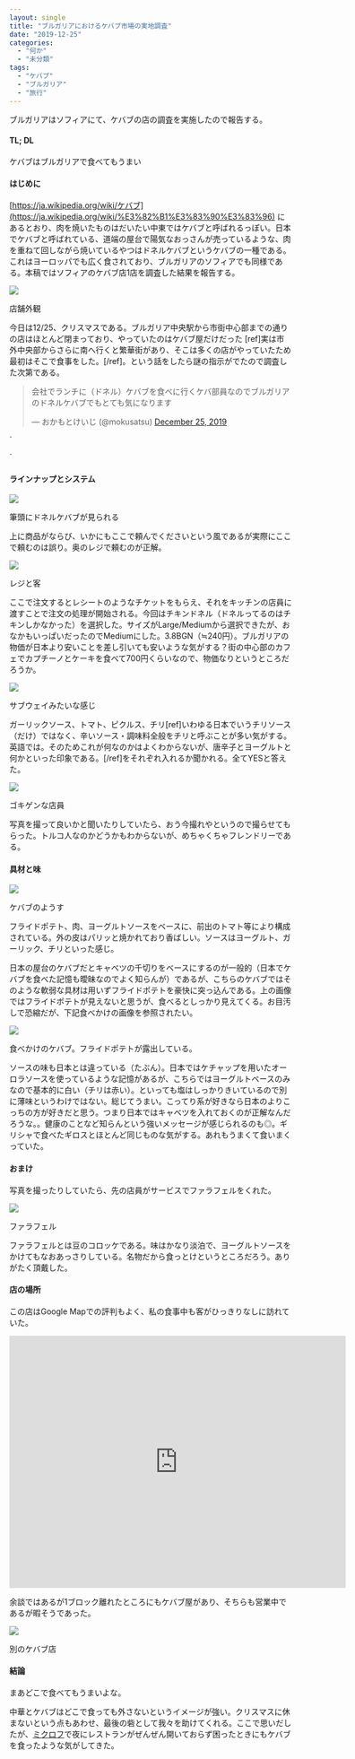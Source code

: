 ```yaml
---
layout: single
title: "ブルガリアにおけるケバブ市場の実地調査"
date: "2019-12-25"
categories: 
  - "何か"
  - "未分類"
tags: 
  - "ケバブ"
  - "ブルガリア"
  - "旅行"
---
```


ブルガリアはソフィアにて、ケバブの店の調査を実施したので報告する。

#### TL; DL

ケバブはブルガリアで食べてもうまい

#### はじめに

[https://ja.wikipedia.org/wiki/ケバブ](https://ja.wikipedia.org/wiki/%E3%82%B1%E3%83%90%E3%83%96) にあるとおり、肉を焼いたものはだいたい中東ではケバブと呼ばれるっぽい。日本でケバブと呼ばれている、道端の屋台で陽気なおっさんが売っているような、肉を重ねて回しながら焼いているやつはドネルケバブというケバブの一種である。これはヨーロッパでも広く食されており、ブルガリアのソフィアでも同様である。本稿ではソフィアのケバブ店1店を調査した結果を報告する。

[![](https://blog.naotaco.com/assets/images/posts/2019/12/SDIM0581-720x480.jpg)](https://blog.naotaco.com/assets/images/posts/2019/12/SDIM0581-scaled.jpg)

店舗外観

今日は12/25、クリスマスである。ブルガリア中央駅から市街中心部までの通りの店はほとんど閉まっており、やっていたのはケバブ屋だけだった \[ref\]実は市外中央部からさらに南へ行くと繁華街があり、そこは多くの店がやっていたため最初はそこで食事をした。\[/ref\]。という話をしたら謎の指示がでたので調査した次第である。

<blockquote class="twitter-tweet" data-conversation="none"><p dir="ltr" lang="ja">会社でランチに（ドネル）ケバブを食べに行くケバ部員なのでブルガリアのドネルケバブでもとても気になります</p>— おかもとけいじ (@mokusatsu) <a href="https://twitter.com/mokusatsu/status/1209822374037573633?ref_src=twsrc%5Etfw">December 25, 2019</a></blockquote>

`

<script async src="https://platform.twitter.com/widgets.js" charset="utf-8"></script>

`

#### ラインナップとシステム

[![](https://blog.naotaco.com/assets/images/posts/2019/12/SDIM0582-720x480.jpg)](https://blog.naotaco.com/assets/images/posts/2019/12/SDIM0582-scaled.jpg)

筆頭にドネルケバブが見られる

上に商品がならび、いかにもここで頼んでくださいという風であるが実際にここで頼むのは誤り。奥のレジで頼むのが正解。

[![](https://blog.naotaco.com/assets/images/posts/2019/12/SDIM0583-720x480.jpg)](https://blog.naotaco.com/assets/images/posts/2019/12/SDIM0583-scaled.jpg)

レジと客

ここで注文するとレシートのようなチケットをもらえ、それをキッチンの店員に渡すことで注文の処理が開始される。今回はチキンドネル（ドネルってるのはチキンしかなかった）を選択した。サイズがLarge/Mediumから選択できたが、おなかもいっぱいだったのでMediumにした。3.8BGN（≒240円）。ブルガリアの物価が日本より安いことを差し引いても安いような気がする？街の中心部のカフェでカプチーノとケーキを食べて700円くらいなので、物価なりというところだろうか。

[![](https://blog.naotaco.com/assets/images/posts/2019/12/SDIM0584-720x480.jpg)](https://blog.naotaco.com/assets/images/posts/2019/12/SDIM0584-scaled.jpg)

サブウェイみたいな感じ

ガーリックソース、トマト、ピクルス、チリ\[ref\]いわゆる日本でいうチリソース（だけ）ではなく、辛いソース・調味料全般をチリと呼ぶことが多い気がする。英語では。そのためこれが何なのかはよくわからないが、唐辛子とヨーグルトと何かといった印象である。\[/ref\]をそれぞれ入れるか聞かれる。全てYESと答えた。

![](https://blog.naotaco.com/assets/images/posts/2019/12/SDIM0587-720x480.jpg)

ゴキゲンな店員

写真を撮って良いかと聞いたりしていたら、おう今撮れやというので撮らせてもらった。トルコ人なのかどうかもわからないが、めちゃくちゃフレンドリーである。

#### 具材と味

[![](https://blog.naotaco.com/assets/images/posts/2019/12/SDIM0589-720x480.jpg)](https://blog.naotaco.com/assets/images/posts/2019/12/SDIM0589-scaled.jpg)

ケバブのようす

フライドポテト、肉、ヨーグルトソースをベースに、前出のトマト等により構成されている。外の皮はパリッと焼かれており香ばしい。ソースはヨーグルト、ガーリック、チリといった感じ。

日本の屋台のケバブだとキャベツの千切りをベースにするのが一般的（日本でケバブを食べた記憶も曖昧なのでよく知らんが）であるが、こちらのケバブではそのような軟弱な具材は用いずフライドポテトを豪快に突っ込んである。上の画像ではフライドポテトが見えないと思うが、食べるとしっかり見えてくる。お目汚しで恐縮だが、下記食べかけの画像を参照されたい。

![](https://blog.naotaco.com/assets/images/posts/2019/12/SDIM0593-720x480.jpg)

食べかけのケバブ。フライドポテトが露出している。

ソースの味も日本とは違っている（たぶん）。日本ではケチャップを用いたオーロラソースを使っているような記憶があるが、こちらではヨーグルトベースのみなので基本的に白い（チリは赤い）。といっても塩はしっかりきいているので別に薄味というわけではない。総じてうまい。こってり系が好きなら日本のよりこっちの方が好きだと思う。つまり日本ではキャベツを入れておくのが正解なんだろうな。。健康のことなど知らんという強いメッセージが感じられるのも◎。ギリシャで食べたギロスとほとんど同じものな気がする。あれもうまくて食いまくっていた。

#### おまけ

写真を撮ったりしていたら、先の店員がサービスでファラフェルをくれた。

![](https://blog.naotaco.com/assets/images/posts/2019/12/SDIM0590-720x480.jpg)

ファラフェル

ファラフェルとは豆のコロッケである。味はかなり淡泊で、ヨーグルトソースをかけてもなおあっさりしている。名物だから食っとけというところだろう。ありがたく頂戴した。

#### 店の場所

この店はGoogle Mapでの評判もよく、私の食事中も客がひっきりなしに訪れていた。

<iframe style="border: 0;" src="https://www.google.com/maps/embed?pb=!1m14!1m8!1m3!1d2932.050328119678!2d23.3241745!3d42.7026551!3m2!1i1024!2i768!4f13.1!3m3!1m2!1s0x40aa856668e34a21%3A0x38ec56b12703f668!2sMiral%20Foods%20-%20Halal%20Food!5e0!3m2!1sen!2sbg!4v1577299275825!5m2!1sen!2sbg" width="600" height="450" frameborder="0" allowfullscreen="allowfullscreen"></iframe>

余談ではあるが1ブロック離れたところにもケバブ屋があり、そちらも営業中であるが暇そうであった。

![](https://blog.naotaco.com/assets/images/posts/2019/12/SDIM0595-400x600.jpg)

別のケバブ店

#### 結論

まあどこで食べてもうまいよな。

中華とケバブはどこで食っても外さないというイメージが強い。クリスマスに休まないという点もあわせ、最後の砦として我々を助けてくれる。ここで思いだしたが、[ミクロフ](https://blog.naotaco.com/archives/1299)で夜にレストランがぜんぜん開いておらず困ったときにもケバブを食ったような気がしてきた。
